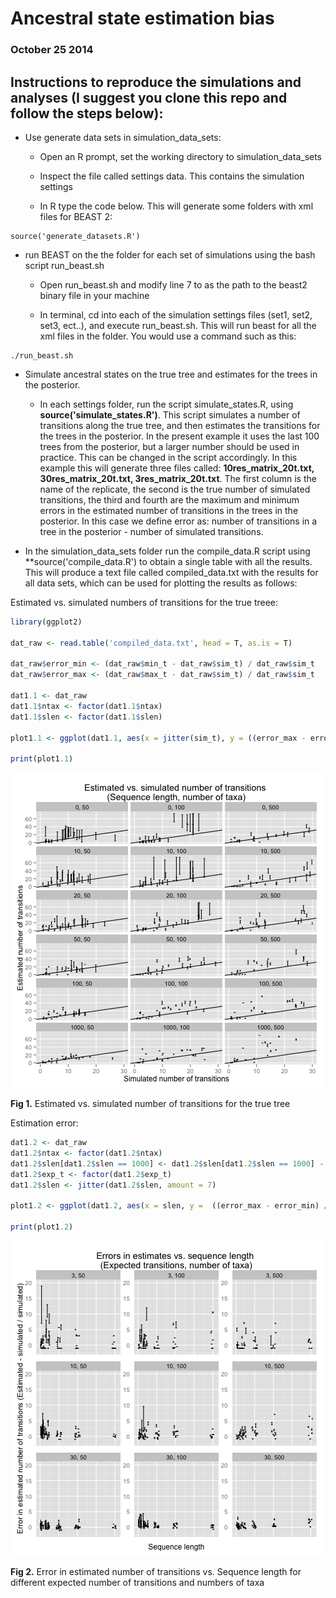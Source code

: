 # Ancestral state estimation bias

### October 25 2014


## Instructions to reproduce the simulations and analyses (I suggest you clone this repo and follow the steps below):

- Use generate data sets in simulation_data_sets: 

  - Open an R prompt, set the working directory to simulation_data_sets

  - Inspect the file called settings data. This contains the simulation settings

  - In R type the code below. This will generate some folders with xml files for BEAST 2: 

```
source('generate_datasets.R')
```

  
- run BEAST on the the folder for each set of simulations using the bash script run_beast.sh

  - Open run_beast.sh and modify line 7 to as the path to the beast2 binary file in your machine

  - In terminal, cd into each of the simulation settings files (set1, set2, set3, ect..), and execute run_beast.sh. This will run beast for all the xml files in the folder. You would use a command such as this:

```
./run_beast.sh
```


- Simulate ancestral states on the true tree and estimates for the trees in the posterior.

  - In each settings folder, run the script simulate_states.R, using **source('simulate_states.R')**. This script simulates a number of transitions along the true tree, and then estimates the transitions for the trees in the posterior. In the present example it uses the last 100 trees from the posterior, but a larger number should be used in practice. This can be changed in the script accordingly. In this example this will generate three files called: **10res_matrix_20t.txt, 30res_matrix_20t.txt, 3res_matrix_20t.txt**. The first column is the name of the replicate, the second is the true number of simulated transitions, the third and fourth are the maximum and minimum errors in the estimated number of transitions in the trees in the posterior. In this case we define error as: number of transitions in a tree in the posterior - number of simulated transitions.

- In the simulation_data_sets folder run the compile_data.R script using **source('compile_data.R') to obtain a single table with all the results. This will produce a text file called compiled_data.txt with the results for all data sets, which can be used for plotting the results as follows:


Estimated vs. simulated numbers of transitions for the true treee:


```r
library(ggplot2)

dat_raw <- read.table('compiled_data.txt', head = T, as.is = T)

dat_raw$error_min <- (dat_raw$min_t - dat_raw$sim_t) / dat_raw$sim_t
dat_raw$error_max <- (dat_raw$max_t - dat_raw$sim_t) / dat_raw$sim_t

dat1.1 <- dat_raw
dat1.1$ntax <- factor(dat1.1$ntax)
dat1.1$slen <- factor(dat1.1$slen)

plot1.1 <- ggplot(dat1.1, aes(x = jitter(sim_t), y = ((error_max - error_min) / 2) + error_min)) + geom_errorbar(aes(ymin = min_t , ymax = max_t), width = 0.5) + xlab('Simulated number of transitions') + ylab('Estimated number of transitions') + geom_abline(intercept = 0, slope = 1) + ylim(0, 75) + xlim(0, 30) + facet_wrap(~slen + ntax, ncol = 3) + ggtitle('Estimated vs. simulated number of transitions \n(Sequence length, number of taxa)')

print(plot1.1)
```


![plot of chunk unnamed-chunk-1](figure/unnamed-chunk-1.png) 

**Fig 1.** Estimated vs. simulated number of transitions for the true tree

Estimation error:


```r
dat1.2 <- dat_raw
dat1.2$ntax <- factor(dat1.2$ntax)
dat1.2$slen[dat1.2$slen == 1000] <- dat1.2$slen[dat1.2$slen == 1000] - 800
dat1.2$exp_t <- factor(dat1.2$exp_t)
dat1.2$slen <- jitter(dat1.2$slen, amount = 7)

plot1.2 <- ggplot(dat1.2, aes(x = slen, y =  ((error_max - error_min) / 2) + error_min)) + geom_errorbar(aes(ymin = error_min, ymax = error_max), width = 4) + xlim(0, 205) + facet_wrap(~exp_t + ntax, scales = 'free') + ylim(-2, 20) + ylab('Error in estimated number of transitions (Esitimated - simulated / simulated)') + xlab('Sequence length') + ggtitle('Errors in estimates vs. sequence length \n(Expected transitions, number of taxa)') + theme(axis.ticks = element_blank(), axis.text.x = element_blank())

print(plot1.2)
```



![plot of chunk unnamed-chunk-2](figure/unnamed-chunk-2.png) 

**Fig 2.** Error in estimated number of transitions vs. Sequence length for different expected number of transitions and numbers of taxa